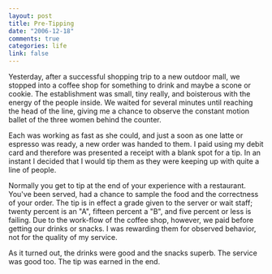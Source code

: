 ```yaml
--- 
layout: post
title: Pre-Tipping
date: "2006-12-18"
comments: true
categories: life
link: false
---
```

Yesterday, after a successful shopping trip to a new outdoor mall, we stopped into a coffee shop for something to drink and maybe a scone or cookie. The establishment was small, tiny really, and boisterous with the energy of the people inside. We waited for several minutes until reaching the head of the line, giving me a chance to observe the constant motion ballet of the three women behind the counter.

Each was working as fast as she could, and just a soon as one latte or espresso was ready, a new order was handed to them. I paid using my debit card and therefore was presented a receipt with a blank spot for a tip. In an instant I decided that I would tip them as they were keeping up with quite a line of people.

Normally you get to tip at the end of your experience with a restaurant. You've been served, had a chance to sample the food and the correctness of your order. The tip is in effect a grade given to the server or wait staff; twenty percent is an "A", fifteen percent a "B", and five percent or less is failing. Due to the work-flow of the coffee shop, however, we paid before getting our drinks or snacks. I was rewarding them for observed behavior, not for the quality of my service.

As it turned out, the drinks were good and the snacks superb. The service was good too. The tip was earned in the end.
